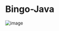# Bingo-Java
![image](https://github.com/manuelpz/Bingo-Java/assets/79914099/6c6069c6-be25-4e97-bac3-b13cbce47ab5)

